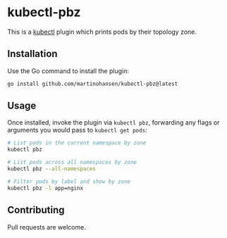# kubectl-pbz

This is a [kubectl](https://kubernetes.io/docs/reference/kubectl/overview/)
plugin which prints pods by their topology zone.

## Installation

Use the Go command to install the plugin:

```bash
go install github.com/martinohansen/kubectl-pbz@latest
```

## Usage

Once installed, invoke the plugin via `kubectl pbz`, forwarding any flags or
arguments you would pass to `kubectl get pods`:

```bash
# List pods in the current namespace by zone
kubectl pbz

# List pods across all namespaces by zone
kubectl pbz --all-namespaces

# Filter pods by label and show by zone
kubectl pbz -l app=nginx
```

## Contributing

Pull requests are welcome.
